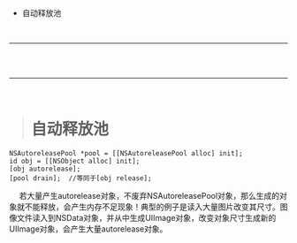 


- 自动释放池


<br/>

***
<br/>



<br/>

***
<br/>


># 自动释放池

```
NSAutoreleasePool *pool = [[NSAutoreleasePool alloc] init];
id obj = [[NSObject alloc] init];
[obj autorelease];
[pool drain];  //等同于[obj release];
```

&emsp;  若大量产生autorelease对象，不废弃NSAutoreleasePool对象，那么生成的对象就不能释放，会产生内存不足现象！典型的例子是读入大量图片改变其尺寸。图像文件读入到NSData对象，并从中生成UIImage对象，改变对象尺寸生成新的UIImage对象，会产生大量autorelease对象。

